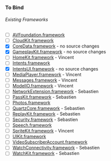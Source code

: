### To Bind
###### Existing Frameworks
- [ ] [AVFoundation.framework](https://github.com/xamarin/xamarin-macios/wiki/AVFoundation-iOS-Beta1)
- [ ] [CloudKit.framework](https://github.com/xamarin/xamarin-macios/wiki/CloudKit-iOS-Beta1)
- [X] [CoreData.framework](https://github.com/xamarin/xamarin-macios/wiki/CoreData-iOS-Beta1) - no source changes
- [X] [GameplayKit.framework](https://github.com/xamarin/xamarin-macios/wiki/GameplayKit-iOS-Beta1) - no source changes
- [ ] [HomeKit.framework](https://github.com/xamarin/xamarin-macios/wiki/HomeKit-iOS-Beta1) - Vincent
- [ ] [Intents.framework](https://github.com/xamarin/xamarin-macios/wiki/Intents-iOS-Beta1)
- [X] [IntentsUI.framework](https://github.com/xamarin/xamarin-macios/wiki/IntentsUI-iOS-Beta1) - no source changes
- [ ] [MediaPlayer.framework](https://github.com/xamarin/xamarin-macios/wiki/MediaPlayer-iOS-Beta1) - Vincent
- [ ] [Messages.framework](https://github.com/xamarin/xamarin-macios/wiki/Messages-iOS-Beta1) - Vincent
- [ ] [ModelIO.framework](https://github.com/xamarin/xamarin-macios/wiki/ModelIO-iOS-Beta1) - Vincent
- [ ] [NetworkExtension.framework](https://github.com/xamarin/xamarin-macios/wiki/NetworkExtension-iOS-Beta1) - Sebastien
- [ ] [PassKit.framework](https://github.com/xamarin/xamarin-macios/wiki/PassKit-iOS-Beta1) - Sebastien
- [ ] [Photos.framework](https://github.com/xamarin/xamarin-macios/wiki/Photos-iOS-Beta1)
- [ ] [QuartzCore.framework](https://github.com/xamarin/xamarin-macios/wiki/QuartzCore-iOS-Beta1) - Sebastien
- [ ] [ReplayKit.framework](https://github.com/xamarin/xamarin-macios/wiki/ReplayKit-iOS-Beta1) - Sebastien
- [ ] [Security.framework](https://github.com/xamarin/xamarin-macios/wiki/Security-iOS-Beta1) - Sebastien
- [ ] [Speech.framework](https://github.com/xamarin/xamarin-macios/wiki/Speech-iOS-Beta1)
- [ ] [SpriteKit.framework](https://github.com/xamarin/xamarin-macios/wiki/SpriteKit-iOS-Beta1) - Vincent
- [ ] [UIKit.framework](https://github.com/xamarin/xamarin-macios/wiki/UIKit-iOS-Beta1)
- [ ] [VideoSubscriberAccount.framework](https://github.com/xamarin/xamarin-macios/wiki/VideoSubscriberAccount-iOS-Beta1)
- [ ] [WatchConnectivity.framework](https://github.com/xamarin/xamarin-macios/wiki/WatchConnectivity-iOS-Beta1) - Sebastien
- [ ] [WatchKit.framework](https://github.com/xamarin/xamarin-macios/wiki/WatchKit-iOS-Beta1) - Sebastien
